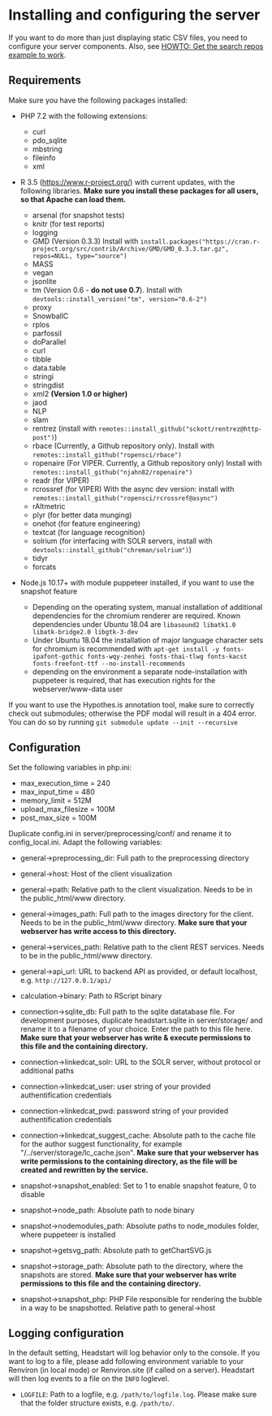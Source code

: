 # Installing and configuring the server

If you want to do more than just displaying static CSV files, you need to configure your server components. Also, see [HOWTO: Get the search repos example to work](howto_search_repos.md).

## Requirements

Make sure you have the following packages installed:

* PHP 7.2 with the following extensions:
  * curl
  * pdo_sqlite
  * mbstring
  * fileinfo
  * xml
* R 3.5 (https://www.r-project.org/) with current updates, with the following libraries. **Make sure you install these packages for all users, so that Apache can load them.**
  * arsenal (for snapshot tests)
  * knitr (for test reports)
  * logging
  * GMD (Version 0.3.3) Install with `install.packages("https://cran.r-project.org/src/contrib/Archive/GMD/GMD_0.3.3.tar.gz", repos=NULL, type="source")`
  * MASS
  * vegan
  * jsonlite
  * tm (Version 0.6 - **do not use 0.7**). Install with `devtools::install_version("tm", version="0.6-2")`
  * proxy
  * SnowballC
  * rplos
  * parfossil
  * doParallel
  * curl
  * tibble
  * data.table
  * stringi
  * stringdist
  * xml2 **(Version 1.0 or higher)**
  * jaod
  * NLP
  * slam
  * rentrez (install with `remotes::install_github("sckott/rentrez@http-post")`)
  * rbace (Currently, a Github repository only). Install with `remotes::install_github("ropensci/rbace")`
  * ropenaire (For VIPER. Currently, a Github repository only)  Install with `remotes::install_github("njahn82/ropenaire")`
  * readr (for VIPER)
  * rcrossref (for VIPER) With the async dev version: install with `remotes::install_github("ropensci/rcrossref@async")`
  * rAltmetric
  * plyr (for better data munging)
  * onehot (for feature engineering)
  * textcat (for language recognition)
  * solrium (for interfacing with SOLR servers, install with `devtools::install_github("chreman/solrium")`)
  * tidyr
  * forcats

* Node.js 10.17+ with module puppeteer installed, if you want to use the snapshot feature
  * Depending on the operating system, manual installation of additional dependencies for the chromium renderer are required. Known dependencies under Ubuntu 18.04 are `libasound2 libatk1.0 libatk-bridge2.0 libgtk-3-dev`
  * Under Ubuntu 18.04 the installation of major language character sets for chromium is recommended with `apt-get install -y fonts-ipafont-gothic fonts-wqy-zenhei fonts-thai-tlwg fonts-kacst fonts-freefont-ttf --no-install-recommends`
  * depending on the environment a separate node-installation with puppeteer is required, that has execution rights for the webserver/www-data user

If you want to use the Hypothes.is annotation tool, make sure to correctly check out submodules; otherwise the PDF modal will result in a 404 error. You can do so by running `git submodule update --init --recursive`

## Configuration

Set the following variables in php.ini:

* max_execution_time = 240
* max_input_time = 480
* memory_limit = 512M
* upload_max_filesize = 100M
* post_max_size = 100M

Duplicate config.ini in server/preprocessing/conf/ and rename it to config_local.ini. Adapt the following variables:

* general->preprocessing_dir: Full path to the preprocessing directory
* general->host: Host of the client visualization
* general->path: Relative path to the client visualization. Needs to be in the public_html/www directory.
* general->images_path: Full path to the images directory for the client. Needs to be in the public_html/www directory. **Make sure that your webserver has write access to this directory.**
* general->services_path: Relative path to the client REST services. Needs to be in the public_html/www directory.
* general->api_url: URL to backend API as provided, or default localhost, e.g. `http://127.0.0.1/api/`
* calculation->binary: Path to RScript binary
* connection->sqlite_db: Full path to the sqlite datatabase file. For development purposes, duplicate headstart.sqlite in server/storage/ and rename it to a filename of your choice. Enter the path to this file here. **Make sure that your webserver has write & execute permissions to this file and the containing directory.**
* connection->linkedcat_solr: URL to the SOLR server, without protocol or additional paths
* connection->linkedcat_user: user string of your provided authentification credentials
* connection->linkedcat_pwd: password string of your provided authentification credentials
* connection->linkedcat_suggest_cache: Absolute path to the cache file for the author suggest functionality, for example "/../server/storage/lc_cache.json". **Make sure that your webserver has write permissions to the containing directory, as the file will be created and rewritten by the service.**

* snapshot->snapshot_enabled: Set to 1 to enable snapshot feature, 0 to disable
* snapshot->node_path: Absolute path to node binary
* snapshot->nodemodules_path: Absolute paths to node_modules folder, where puppeteer is installed
* snapshot->getsvg_path: Absolute path to getChartSVG.js
* snapshot->storage_path: Absolute path to the directory, where the snapshots are stored. **Make sure that your webserver has write permissions to this file and the containing directory.**
* snapshot->snapshot_php: PHP File responsible for rendering the bubble in a way to be snapshotted. Relative path to general->host

## Logging configuration

In the default setting, Headstart will log behavior only to the console. If you want to log to a file, please add following environment variable to your Renviron (in local mode) or Renviron.site (if called on a server). Headstart will then log events to a file on the `INFO` loglevel.
* `LOGFILE`: Path to a logfile, e.g. `/path/to/logfile.log`. Please make sure that the folder structure exists, e.g. `/path/to/`.
